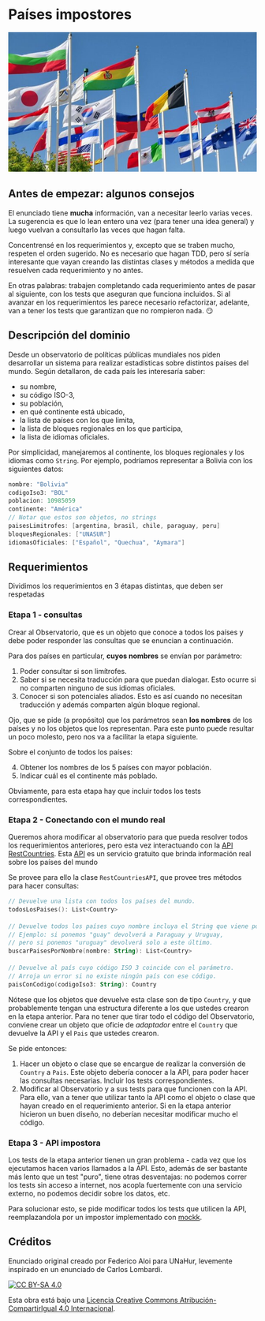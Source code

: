 # Países impostores

![Portada](assets/portada.jpg)

## Antes de empezar: algunos consejos

El enunciado tiene **mucha** información, van a necesitar leerlo varias veces. La sugerencia es que lo lean entero una vez (para tener una idea general) y luego vuelvan a consultarlo las veces que hagan falta.

Concentrensé en los requerimientos y, excepto que se traben mucho, respeten el orden sugerido. No es necesario que hagan TDD, pero sí sería interesante que vayan creando las distintas clases y métodos a medida que resuelven cada requerimiento y no antes. 

En otras palabras: trabajen completando cada requerimiento antes de pasar al siguiente, con los tests que aseguran que funciona incluidos. Si al avanzar en los requerimientos les parece necesario refactorizar, adelante, van a tener los tests que garantizan que no rompieron nada. :smirk: 

## Descripción del dominio

Desde un observatorio de políticas públicas mundiales nos piden desarrollar un sistema para realizar estadísticas sobre distintos países del mundo. Según detallaron, de cada país les interesaría saber:

* su nombre,
* su código ISO-3,
* su población,
* en qué continente está ubicado,
* la lista de países con los que limita,
* la lista de bloques regionales en los que participa,
* la lista de idiomas oficiales.

Por simplicidad, manejaremos al continente, los bloques regionales y los idiomas como `String`. Por ejemplo, podríamos representar a Bolivia con los siguientes datos:

```kotlin
nombre: "Bolivia"
codigoIso3: "BOL"
poblacion: 10985059
continente: "América"
// Notar que estos son objetos, no strings
paisesLimitrofes: [argentina, brasil, chile, paraguay, peru]  
bloquesRegionales: ["UNASUR"]
idiomasOficiales: ["Español", "Quechua", "Aymara"]
```

## Requerimientos

Dividimos los requerimientos en 3 étapas distintas, que deben ser respetadas

### Etapa 1 - consultas

Crear al Observatorio, que es un objeto que conoce a todos los países y debe poder responder las consultas que se enuncian a continuación. 

Para dos países en particular, **cuyos nombres** se envían por parámetro:

1. Poder consultar si son limítrofes.
1. Saber si se necesita traducción para que puedan dialogar. Esto ocurre si no comparten ninguno de sus idiomas oficiales.
1. Conocer si son potenciales aliados. Esto es así cuando no necesitan traducción y además comparten algún bloque regional.

Ojo, que se pide (a propósito) que los parámetros sean **los nombres** de los países y no los objetos que los representan. Para este punto puede resultar un poco molesto, pero nos va a facilitar la etapa siguiente.

Sobre el conjunto de todos los países:

4. Obtener los nombres de los 5 países con mayor población.
5. Indicar cuál es el continente más poblado.

Obviamente, para esta etapa hay que incluir todos los tests correspondientes.

### Etapa 2 - Conectando con el mundo real

Queremos ahora modificar al observatorio para que pueda resolver todos los requerimientos anteriores, pero esta vez interactuando con la [API RestCountries](http://restcountries.eu/). Esta [API](https://es.wikipedia.org/wiki/Interfaz_de_programaci%C3%B3n_de_aplicaciones) es un servicio gratuito que brinda información real sobre los países del mundo

Se provee para ello la clase `RestCountriesAPI`, que provee tres métodos para hacer consultas:

```kotlin
// Devuelve una lista con todos los países del mundo.
todosLosPaises(): List<Country>

// Devuelve todos los países cuyo nombre incluya el String que viene por parámetro. 
// Ejemplo: si ponemos "guay" devolverá a Paraguay y Uruguay, 
// pero si ponemos "uruguay" devolverá solo a este último.
buscarPaisesPorNombre(nombre: String): List<Country>

// Devuelve al país cuyo código ISO 3 coincide con el parámetro. 
// Arroja un error si no existe ningún país con ese código.
paisConCodigo(codigoIso3: String): Country
```

Nótese que los objetos que devuelve esta clase son de tipo `Country`, y que probablemente tengan una estructura diferente a los que ustedes crearon en la etapa anterior. Para no tener que tirar todo el código del Observatorio, conviene crear un objeto que oficie de _adaptador_ entre el `Country` que devuelve la API y el `Pais` que ustedes crearon.

Se pide entonces:

1. Hacer un objeto o clase que se encargue de realizar la conversión de `Country` a `Pais`. Este objeto debería conocer a la API, para poder hacer las consultas necesarias. Incluir los tests correspondientes.
1. Modificar al Observatorio y a sus tests para que funcionen con la API. Para ello, van a tener que utilizar tanto la API como el objeto o clase que hayan creado en el requerimiento anterior. Si en la etapa anterior hicieron un buen diseño, no deberían necesitar modificar mucho el código.

### Etapa 3 - API impostora

Los tests de la etapa anterior tienen un gran problema - cada vez que los ejecutamos hacen varios llamados a la API. Esto, además de ser bastante más lento que un test "puro", tiene otras desventajas: no podemos correr los tests sin acceso a internet, nos acopla fuertemente con una servicio externo, no podemos decidir sobre los datos, etc.

Para solucionar esto, se pide modificar todos los tests que utilicen la API, reemplazandola por un impostor implementado con [mockk](https://mockk.io/).

## Créditos

Enunciado original creado por Federico Aloi para UNaHur, levemente inspirado en un enunciado de Carlos Lombardi.

[![CC BY-SA 4.0][cc-by-sa-image]][cc-by-sa]

Esta obra está bajo una [Licencia Creative Commons Atribución-CompartirIgual 4.0 Internacional][cc-by-sa].

[cc-by-sa]: https://creativecommons.org/licenses/by-sa/4.0/deed.es
[cc-by-sa-image]: https://licensebuttons.net/l/by-sa/4.0/88x31.png

